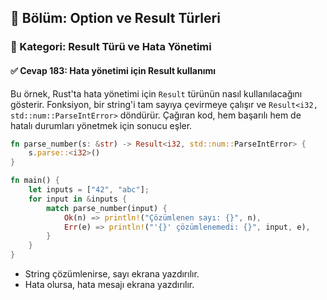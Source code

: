 ## 📘 Bölüm: Option ve Result Türleri  
### 🔹 Kategori: Result Türü ve Hata Yönetimi  
#### ✅ Cevap 183: Hata yönetimi için Result kullanımı

Bu örnek, Rust'ta hata yönetimi için `Result` türünün nasıl kullanılacağını gösterir. Fonksiyon, bir string'i tam sayıya çevirmeye çalışır ve `Result<i32, std::num::ParseIntError>` döndürür. Çağıran kod, hem başarılı hem de hatalı durumları yönetmek için sonucu eşler.

```rust
fn parse_number(s: &str) -> Result<i32, std::num::ParseIntError> {
    s.parse::<i32>()
}

fn main() {
    let inputs = ["42", "abc"];
    for input in &inputs {
        match parse_number(input) {
            Ok(n) => println!("Çözümlenen sayı: {}", n),
            Err(e) => println!("'{}' çözümlenemedi: {}", input, e),
        }
    }
}
```

- String çözümlenirse, sayı ekrana yazdırılır.
- Hata olursa, hata mesajı ekrana yazdırılır.
